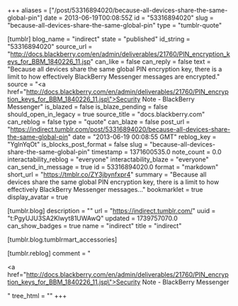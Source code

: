 +++
aliases = ["/post/53316894020/because-all-devices-share-the-same-global-pin"]
date = 2013-06-19T00:08:55Z
id = "53316894020"
slug = "because-all-devices-share-the-same-global-pin"
type = "tumblr-quote"

[tumblr]
blog_name = "indirect"
state = "published"
id_string = "53316894020"
source_url = "http://docs.blackberry.com/en/admin/deliverables/21760/PIN_encryption_keys_for_BBM_1840226_11.jsp"
can_like = false
can_reply = false
text = "Because all devices share the same global PIN encryption key, there is a limit to how effectively BlackBerry Messenger messages are encrypted."
source = "<a href=\"http://docs.blackberry.com/en/admin/deliverables/21760/PIN_encryption_keys_for_BBM_1840226_11.jsp\">Security Note - BlackBerry Messenger</a>"
is_blazed = false
is_blaze_pending = false
should_open_in_legacy = true
source_title = "docs.blackberry.com"
can_reblog = false
type = "quote"
can_blaze = false
post_url = "https://indirect.tumblr.com/post/53316894020/because-all-devices-share-the-same-global-pin"
date = "2013-06-19 00:08:55 GMT"
reblog_key = "YglnYqOt"
is_blocks_post_format = false
slug = "because-all-devices-share-the-same-global-pin"
timestamp = 1371600535.0
note_count = 0.0
interactability_reblog = "everyone"
interactability_blaze = "everyone"
can_send_in_message = true
id = 53316894020.0
format = "markdown"
short_url = "https://tmblr.co/ZY3jbynfxpr4"
summary = "Because all devices share the same global PIN encryption key, there is a limit to how effectively BlackBerry Messenger messages..."
bookmarklet = true
display_avatar = true

[tumblr.blog]
description = ""
url = "https://indirect.tumblr.com/"
uuid = "t:PgyUJU3SA2Klwyt81UWAwQ"
updated = 1739757070.0
can_show_badges = true
name = "indirect"
title = "indirect"

[tumblr.blog.tumblrmart_accessories]

[tumblr.reblog]
comment = "<p><a href=\"http://docs.blackberry.com/en/admin/deliverables/21760/PIN_encryption_keys_for_BBM_1840226_11.jsp\">Security Note - BlackBerry Messenger</a></p>"
tree_html = ""
+++
